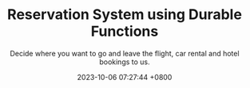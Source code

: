 ---
layout: post
title:  "Reservation System using Durable Functions"
subtitle: Decide where you want to go and leave the flight, car rental and hotel bookings to us.
date:   2023-10-06 07:27:44 +0800
image: reservation.jpg
categories: Azure Distributed
alternative_url: https://cmclellen.github.io/reservation/
---